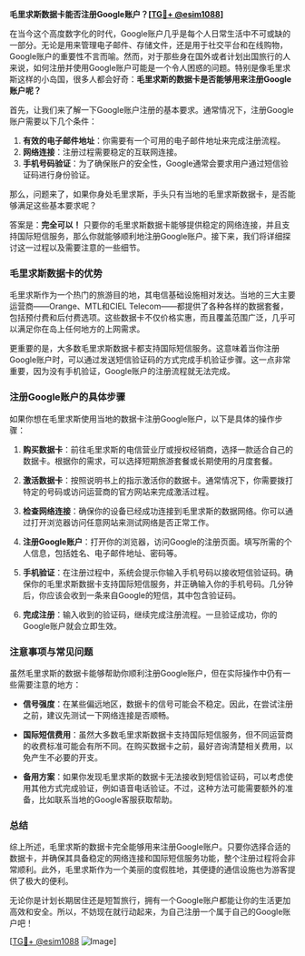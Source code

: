 **毛里求斯数据卡能否注册Google账户？[[TG💪+ @esim1088](https://t.me/s/esim1088)]**

在当今这个高度数字化的时代，Google账户几乎是每个人日常生活中不可或缺的一部分。无论是用来管理电子邮件、存储文件，还是用于社交平台和在线购物，Google账户的重要性不言而喻。然而，对于那些身在国外或者计划出国旅行的人来说，如何注册并使用Google账户可能是一个令人困惑的问题。特别是像毛里求斯这样的小岛国，很多人都会好奇：**毛里求斯的数据卡是否能够用来注册Google账户呢？**

首先，让我们来了解一下Google账户注册的基本要求。通常情况下，注册Google账户需要以下几个条件：

1. **有效的电子邮件地址**：你需要有一个可用的电子邮件地址来完成注册流程。
2. **网络连接**：注册过程需要稳定的互联网连接。
3. **手机号码验证**：为了确保账户的安全性，Google通常会要求用户通过短信验证码进行身份验证。

那么，问题来了，如果你身处毛里求斯，手头只有当地的毛里求斯数据卡，是否能够满足这些基本要求呢？

答案是：**完全可以！** 只要你的毛里求斯数据卡能够提供稳定的网络连接，并且支持国际短信服务，那么你就能够顺利地注册Google账户。接下来，我们将详细探讨这一过程以及需要注意的一些细节。

### 毛里求斯数据卡的优势

毛里求斯作为一个热门的旅游目的地，其电信基础设施相对发达。当地的三大主要运营商——Orange、MTL和CIEL Telecom——都提供了各种各样的数据套餐，包括预付费和后付费选项。这些数据卡不仅价格实惠，而且覆盖范围广泛，几乎可以满足你在岛上任何地方的上网需求。

更重要的是，大多数毛里求斯数据卡都支持国际短信服务。这意味着当你注册Google账户时，可以通过发送短信验证码的方式完成手机验证步骤。这一点非常重要，因为没有手机验证，Google账户的注册流程就无法完成。

### 注册Google账户的具体步骤

如果你想在毛里求斯使用当地的数据卡注册Google账户，以下是具体的操作步骤：

1. **购买数据卡**：前往毛里求斯的电信营业厅或授权经销商，选择一款适合自己的数据卡。根据你的需求，可以选择短期旅游套餐或长期使用的月度套餐。

2. **激活数据卡**：按照说明书上的指示激活你的数据卡。通常情况下，你需要拨打特定的号码或访问运营商的官方网站来完成激活过程。

3. **检查网络连接**：确保你的设备已经成功连接到毛里求斯的数据网络。你可以通过打开浏览器访问任意网站来测试网络是否正常工作。

4. **注册Google账户**：打开你的浏览器，访问Google的注册页面。填写所需的个人信息，包括姓名、电子邮件地址、密码等。

5. **手机验证**：在注册过程中，系统会提示你输入手机号码以接收短信验证码。确保你的毛里求斯数据卡支持国际短信服务，并正确输入你的手机号码。几分钟后，你应该会收到一条来自Google的短信，其中包含验证码。

6. **完成注册**：输入收到的验证码，继续完成注册流程。一旦验证成功，你的Google账户就会立即生效。

### 注意事项与常见问题

虽然毛里求斯的数据卡能够帮助你顺利注册Google账户，但在实际操作中仍有一些需要注意的地方：

- **信号强度**：在某些偏远地区，数据卡的信号可能会不稳定。因此，在尝试注册之前，建议先测试一下网络连接是否顺畅。
  
- **国际短信费用**：虽然大多数毛里求斯数据卡支持国际短信服务，但不同运营商的收费标准可能会有所不同。在购买数据卡之前，最好咨询清楚相关费用，以免产生不必要的开支。

- **备用方案**：如果你发现毛里求斯的数据卡无法接收到短信验证码，可以考虑使用其他方式完成验证，例如语音电话验证。不过，这种方法可能需要额外的准备，比如联系当地的Google客服获取帮助。

### 总结

综上所述，毛里求斯的数据卡完全能够用来注册Google账户。只要你选择合适的数据卡，并确保其具备稳定的网络连接和国际短信服务功能，整个注册过程将会非常顺利。此外，毛里求斯作为一个美丽的度假胜地，其便捷的通信设施也为游客提供了极大的便利。

无论你是计划长期居住还是短暂旅行，拥有一个Google账户都能让你的生活更加高效和安全。所以，不妨现在就行动起来，为自己注册一个属于自己的Google账户吧！

[[TG💪+ @esim1088](https://t.me/s/esim1088) ![Image](https://i.postimg.cc/4NQfJmqS/Snipaste-2025-05-13-00-14-12.png)]